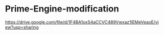# Prime-Engine-modification
https://drive.google.com/file/d/1F4BA1oxS4aCCVC489Vwxaz1lEMeVeaoE/view?usp=sharing
